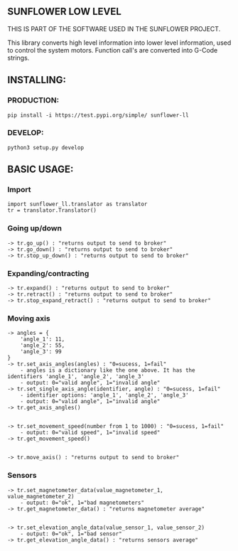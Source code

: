 ## SUNFLOWER LOW LEVEL
THIS IS PART OF THE SOFTWARE USED IN THE SUNFLOWER PROJECT.

This library converts high level information into lower level information, used to control the system motors.
Function call's are converted into G-Code strings.

## INSTALLING:

### PRODUCTION:
    pip install -i https://test.pypi.org/simple/ sunflower-ll

### DEVELOP:
    python3 setup.py develop


## BASIC USAGE:

### Import
    import sunflower_ll.translator as translator
    tr = translator.Translator()

### Going up/down
    -> tr.go_up() : "returns output to send to broker"
    -> tr.go_down() : "returns output to send to broker"
    -> tr.stop_up_down() : "returns output to send to broker"

### Expanding/contracting
    -> tr.expand() : "returns output to send to broker"
    -> tr.retract() : "returns output to send to broker"
    -> tr.stop_expand_retract() : "returns output to send to broker"

### Moving axis
    -> angles = {
        'angle_1': 11,
        'angle_2': 55,
        'angle_3': 99
    }
    -> tr.set_axis_angles(angles) : "0=sucess, 1=fail"
        - angles is a dictionary like the one above. It has the identifiers 'angle_1', 'angle_2', 'angle_3'
        - output: 0="valid angle", 1="invalid angle"
    -> tr.set_single_axis_angle(identifier, angle) : "0=sucess, 1=fail"
        - identifier options: 'angle_1', 'angle_2', 'angle_3'
        - output: 0="valid angle", 1="invalid angle"
    -> tr.get_axis_angles()


    -> tr.set_movement_speed(number from 1 to 1000) : "0=sucess, 1=fail"
        - output: 0="valid speed", 1="invalid speed"
    -> tr.get_movement_speed()


    -> tr.move_axis() : "returns output to send to broker"

### Sensors

    -> tr.set_magnetometer_data(value_magnetometer_1, value_magnetometer_2)
        - output: 0="ok", 1="bad magnetometers"
    -> tr.get_magnetometer_data() : "returns magnetometer average"


    -> tr.set_elevation_angle_data(value_sensor_1, value_sensor_2)
        - output: 0="ok", 1="bad sensor"
    -> tr.get_elevation_angle_data() : "returns sensors average"
